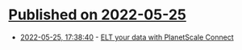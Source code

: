 # [Published on 2022-05-25](index.md)

* [2022-05-25, 17:38:40](https://news.ycombinator.com/item?id=31507819) - [ELT your data with PlanetScale Connect](https://planetscale.com/blog/extract-load-and-transform-your-data-with-planetscale-connect)
